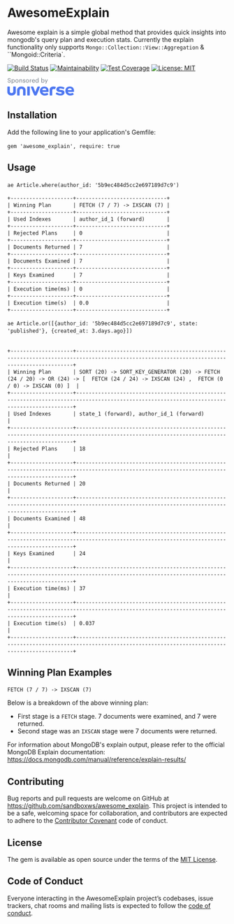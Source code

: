 # AwesomeExplain

Awesome explain is a simple global method that provides quick insights into mongodb's query plan and execution stats.
Currently the explain functionality only supports `Mongo::Collection::View::Aggregation` & ``Mongoid::Criteria`.

[![Build Status](https://travis-ci.com/sandboxws/awesome_explain.svg?branch=master)](https://travis-ci.com/sandboxws/awesome_explain)
[![Maintainability](https://api.codeclimate.com/v1/badges/75e1a5cb4b6a5c1ba4c8/maintainability)](https://codeclimate.com/github/sandboxws/awesome_explain/maintainability)
[![Test Coverage](https://api.codeclimate.com/v1/badges/75e1a5cb4b6a5c1ba4c8/test_coverage)](https://codeclimate.com/github/sandboxws/awesome_explain/test_coverage)
[![License: MIT](https://img.shields.io/badge/License-MIT-yellow.svg)](https://opensource.org/licenses/MIT)

<a href="https://www.universe.com/" target="_blank" rel="noopener noreferrer">
  <img src="images/universe.png" height="41" width="153" alt="Sponsored by Universe" style="max-width:100%;">
</a>

## Installation

Add the following line to your application's Gemfile:

`gem 'awesome_explain', require: true`

## Usage

`ae Article.where(author_id: '5b9ec484d5cc2e697189d7c9')`

```
+--------------------+-----------------------------+
| Winning Plan       | FETCH (7 / 7) -> IXSCAN (7) |
+--------------------+-----------------------------+
| Used Indexes       | author_id_1 (forward)       |
+--------------------+-----------------------------+
| Rejected Plans     | 0                           |
+--------------------+-----------------------------+
| Documents Returned | 7                           |
+--------------------+-----------------------------+
| Documents Examined | 7                           |
+--------------------+-----------------------------+
| Keys Examined      | 7                           |
+--------------------+-----------------------------+
| Execution time(ms) | 0                           |
+--------------------+-----------------------------+
| Execution time(s)  | 0.0                         |
+--------------------+-----------------------------+
```

`ae Article.or([{author_id: '5b9ec484d5cc2e697189d7c9', state: 'published'}, {created_at: 3.days.ago}])`

```

+--------------------+-------------------------------------------------------------------------------------------------------------------------------------------+
| Winning Plan       | SORT (20) -> SORT_KEY_GENERATOR (20) -> FETCH (24 / 20) -> OR (24) -> [  FETCH (24 / 24) -> IXSCAN (24) ,  FETCH (0 / 0) -> IXSCAN (0) ]  |
+--------------------+-------------------------------------------------------------------------------------------------------------------------------------------+
| Used Indexes       | state_1 (forward), author_id_1 (forward)                                                                                                  |
+--------------------+-------------------------------------------------------------------------------------------------------------------------------------------+
| Rejected Plans     | 18                                                                                                                                        |
+--------------------+-------------------------------------------------------------------------------------------------------------------------------------------+
| Documents Returned | 20                                                                                                                                        |
+--------------------+-------------------------------------------------------------------------------------------------------------------------------------------+
| Documents Examined | 48                                                                                                                                        |
+--------------------+-------------------------------------------------------------------------------------------------------------------------------------------+
| Keys Examined      | 24                                                                                                                                        |
+--------------------+-------------------------------------------------------------------------------------------------------------------------------------------+
| Execution time(ms) | 37                                                                                                                                        |
+--------------------+-------------------------------------------------------------------------------------------------------------------------------------------+
| Execution time(s)  | 0.037                                                                                                                                     |
+--------------------+-------------------------------------------------------------------------------------------------------------------------------------------+
```

## Winning Plan Examples

`FETCH (7 / 7) -> IXSCAN (7)`

Below is a breakdown of the above winning plan:

- First stage is a `FETCH` stage. 7 documents were examined, and 7 were returned.
- Second stage was an `IXSCAN` stage were 7 documents were returned.

For information about MongoDB's explain output, please refer to the official MongoDB Explain documentation:
https://docs.mongodb.com/manual/reference/explain-results/

## Contributing

Bug reports and pull requests are welcome on GitHub at https://github.com/sandboxws/awesome_explain. This project is intended to be a safe, welcoming space for collaboration, and contributors are expected to adhere to the [Contributor Covenant](http://contributor-covenant.org) code of conduct.

## License

The gem is available as open source under the terms of the [MIT License](http://opensource.org/licenses/MIT).

## Code of Conduct

Everyone interacting in the AwesomeExplain project’s codebases, issue trackers, chat rooms and mailing lists is expected to follow the [code of conduct](https://github.com/sandboxws/awesome_explain/blob/master/CODE_OF_CONDUCT.md).
